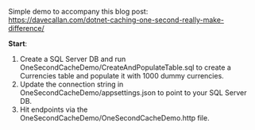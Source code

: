 Simple demo to accompany this blog post:  
https://davecallan.com/dotnet-caching-one-second-really-make-difference/


**Start**:
1. Create a SQL Server DB and run OneSecondCacheDemo/CreateAndPopulateTable.sql to create a Currencies table and populate it with 1000 dummy currencies.
2. Update the connection string in OneSecondCacheDemo/appsettings.json to point to your SQL Server DB.
3. Hit endpoints via the OneSecondCacheDemo/OneSecondCacheDemo.http file.